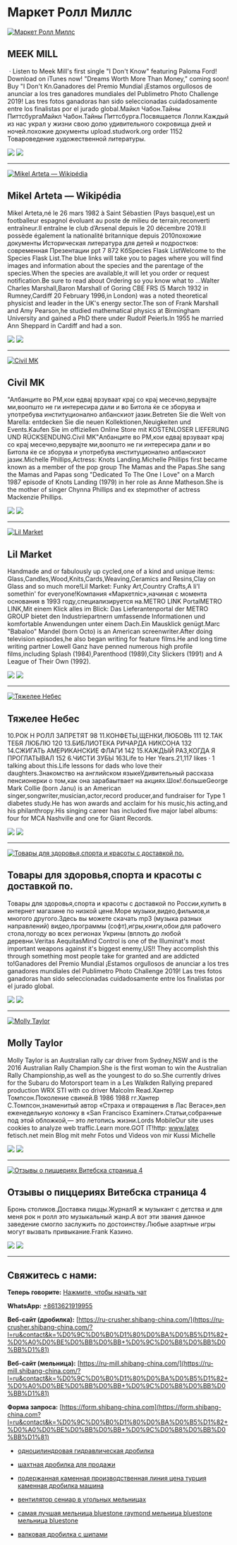 # Маркет Ролл Миллс

<a href="https://swt.shibang-china.com/?l=ru&img&k=%D0%9C%D0%B0%D1%80%D0%BA%D0%B5%D1%82+%D0%A0%D0%BE%D0%BB%D0%BB+%D0%9C%D0%B8%D0%BB%D0%BB%D1%81" target="_blank">![Маркет Ролл Миллс](http://static.shibang-china.com/all-800x300/1338.jpg)</a>

## MEEK MILL
&nbsp;&#0183;&#32;Listen to Meek Mill's first single &quot;I Don't Know&quot; featuring Paloma Ford! Download on iTunes now! &quot;Dreams Worth More Than Money,&quot; coming soon! Buy &quot;I Don't Kn.Ganadores del Premio Mundial &#161;Estamos orgullosos de anunciar a los tres ganadores mundiales del Publimetro Photo Challenge 2019! Las tres fotos ganadoras han sido seleccionadas cuidadosamente entre los finalistas por el jurado global.Майкл Чабон.Тайны ПиттсбургаМайкл Чабон.Тайны Питтсбурга.Посвящается Лолли.Каждый из нас украл у жизни свою долю удивительного сокровища дней и ночей.похожие документы upload.studwork.org order 1152 Товароведение художественной литературы.


<a href="https://whatsapp.shibangsoft.com/WhatsApp.php" target="_blank" title="WhatsApp">![](http://static.shibang-china.com/icon/whatsapp.png)</a> <a href="https://swt.shibang-china.com/?l=ru&icon&k=%D0%9C%D0%B0%D1%80%D0%BA%D0%B5%D1%82+%D0%A0%D0%BE%D0%BB%D0%BB+%D0%9C%D0%B8%D0%BB%D0%BB%D1%81" target="_blank">![](http://static.shibang-china.com/icon/chat-ru.png)</a>

---

<a href="https://swt.shibang-china.com/?l=ru&img&k=%D0%9C%D0%B0%D1%80%D0%BA%D0%B5%D1%82+%D0%A0%D0%BE%D0%BB%D0%BB+%D0%9C%D0%B8%D0%BB%D0%BB%D1%81" target="_blank">![Mikel Arteta — Wikip&#233;dia](http://static.shibang-china.com/all-800x300/1438.jpg)</a>

## Mikel Arteta — Wikip&#233;dia
Mikel Arteta,n&#233; le 26 mars 1982 &#224; Saint S&#233;bastien (Pays basque),est un footballeur espagnol &#233;voluant au poste de milieu de terrain,reconverti entra&#238;neur.Il entra&#238;ne le club d’Arsenal depuis le 20 d&#233;cembre 2019.Il poss&#232;de &#233;galement la nationalit&#233; britannique depuis 2010похожие документы Историческая литература для детей и подростков: современная Презентации ppt 7 872 КбSpecies Flask ListWelcome to the Species Flask List.The blue links will take you to pages where you will find images and information about the species and the parentage of the species.When the species are available,it will let you order or request notification.Be sure to read about Ordering so you know what to …Walter Charles Marshall,Baron Marshall of Goring CBE FRS (5 March 1932 in Rumney,Cardiff 20 February 1996,in London) was a noted theoretical physicist and leader in the UK's energy sector.The son of Frank Marshall and Amy Pearson,he studied mathematical physics at Birmingham University and gained a PhD there under Rudolf Peierls.In 1955 he married Ann Sheppard in Cardiff and had a son.


<a href="https://whatsapp.shibangsoft.com/WhatsApp.php" target="_blank" title="WhatsApp">![](http://static.shibang-china.com/icon/whatsapp.png)</a> <a href="https://swt.shibang-china.com/?l=ru&icon&k=%D0%9C%D0%B0%D1%80%D0%BA%D0%B5%D1%82+%D0%A0%D0%BE%D0%BB%D0%BB+%D0%9C%D0%B8%D0%BB%D0%BB%D1%81" target="_blank">![](http://static.shibang-china.com/icon/chat-ru.png)</a>

---

<a href="https://swt.shibang-china.com/?l=ru&img&k=%D0%9C%D0%B0%D1%80%D0%BA%D0%B5%D1%82+%D0%A0%D0%BE%D0%BB%D0%BB+%D0%9C%D0%B8%D0%BB%D0%BB%D1%81" target="_blank">![Civil MK](http://static.shibang-china.com/all-800x300/128.jpg)</a>

## Civil MK
&quot;Албанците во РМ,кои едвај врзуваат крај со крај месечно,верувајте ми,воопшто не ги интересира дали и во Битола ќе се зборува и употребува институционално албанскиот јазик.Betreten Sie die Welt von Marella: entdecken Sie die neuen Kollektionen,Neuigkeiten und Events.Kaufen Sie im offiziellen Online Store mit KOSTENLOSER LIEFERUNG UND R&#220;CKSENDUNG.Civil MK&quot;Албанците во РМ,кои едвај врзуваат крај со крај месечно,верувајте ми,воопшто не ги интересира дали и во Битола ќе се зборува и употребува институционално албанскиот јазик.Michelle Phillips,Actress: Knots Landing.Michelle Phillips first became known as a member of the pop group The Mamas and the Papas.She sang the Mamas and Papas song &quot;Dedicated To The One I Love&quot; on a March 1987 episode of Knots Landing (1979) in her role as Anne Matheson.She is the mother of singer Chynna Phillips and ex stepmother of actress Mackenzie Phillips.


<a href="https://whatsapp.shibangsoft.com/WhatsApp.php" target="_blank" title="WhatsApp">![](http://static.shibang-china.com/icon/whatsapp.png)</a> <a href="https://swt.shibang-china.com/?l=ru&icon&k=%D0%9C%D0%B0%D1%80%D0%BA%D0%B5%D1%82+%D0%A0%D0%BE%D0%BB%D0%BB+%D0%9C%D0%B8%D0%BB%D0%BB%D1%81" target="_blank">![](http://static.shibang-china.com/icon/chat-ru.png)</a>

---

<a href="https://swt.shibang-china.com/?l=ru&img&k=%D0%9C%D0%B0%D1%80%D0%BA%D0%B5%D1%82+%D0%A0%D0%BE%D0%BB%D0%BB+%D0%9C%D0%B8%D0%BB%D0%BB%D1%81" target="_blank">![Lil Market](http://static.shibang-china.com/all-800x300/1015.jpg)</a>

## Lil Market
Handmade and or fabulously up cycled,one of a kind and unique items: Glass,Candles,Wood,Knits,Cards,Weaving,Ceramics and Resins,Clay on Glass and so much more!Lil Market: Funky Art,Country Crafts,A li'l somethin' for everyone!Компания &#171;Маркетліс&#187;,начиная с момента основания в 1993 году,специализируется на.METRO LINK PortalMETRO LINK,Mit einem Klick alles im Blick: Das Lieferantenportal der METRO GROUP bietet den Industriepartnern umfassende Informationen und komfortable Anwendungen unter einem Dach.Ein Mausklick gen&#252;gt.Marc &quot;Babaloo&quot; Mandel (born Octo) is an American screenwriter.After doing television episodes,he also began writing for feature films.He and long time writing partner Lowell Ganz have penned numerous high profile films,including Splash (1984),Parenthood (1989),City Slickers (1991) and A League of Their Own (1992).


<a href="https://whatsapp.shibangsoft.com/WhatsApp.php" target="_blank" title="WhatsApp">![](http://static.shibang-china.com/icon/whatsapp.png)</a> <a href="https://swt.shibang-china.com/?l=ru&icon&k=%D0%9C%D0%B0%D1%80%D0%BA%D0%B5%D1%82+%D0%A0%D0%BE%D0%BB%D0%BB+%D0%9C%D0%B8%D0%BB%D0%BB%D1%81" target="_blank">![](http://static.shibang-china.com/icon/chat-ru.png)</a>

---

<a href="https://swt.shibang-china.com/?l=ru&img&k=%D0%9C%D0%B0%D1%80%D0%BA%D0%B5%D1%82+%D0%A0%D0%BE%D0%BB%D0%BB+%D0%9C%D0%B8%D0%BB%D0%BB%D1%81" target="_blank">![Тяжелее Небес](http://static.shibang-china.com/all-800x300/902.jpg)</a>

## Тяжелее Небес
10.РОК Н РОЛЛ ЗАПРЕТЯТ 98 11.КОНФЕТЫ,ЩЕНКИ,ЛЮБОВЬ 111 12.ТАК ТЕБЯ ЛЮБЛЮ 120 13.БИБЛИОТЕКА РИЧАРДА НИКСОНА 132 14.СЖИГАТЬ АМЕРИКАНСКИЕ ФЛАГИ 142 15.КАЖДЫЙ РАЗ,КОГДА Я ПРОГЛАТЫВАЛ 152 6.ЧИСТИ ЗУБЫ 163Life to Her Years.21,117 likes &#183; 1 talking about this.Life lessons for dads who love their daughters.Знакомство на английском языкеУдивительный рассказа пенсионерки о том,как она зарабаытвает на акциях.Шок!.большеGeorge Mark Collie (born Janu) is an American singer,songwriter,musician,actor,record producer,and fundraiser for Type 1 diabetes study.He has won awards and acclaim for his music,his acting,and his philanthropy.His singing career has included five major label albums: four for MCA Nashville and one for Giant Records.


<a href="https://whatsapp.shibangsoft.com/WhatsApp.php" target="_blank" title="WhatsApp">![](http://static.shibang-china.com/icon/whatsapp.png)</a> <a href="https://swt.shibang-china.com/?l=ru&icon&k=%D0%9C%D0%B0%D1%80%D0%BA%D0%B5%D1%82+%D0%A0%D0%BE%D0%BB%D0%BB+%D0%9C%D0%B8%D0%BB%D0%BB%D1%81" target="_blank">![](http://static.shibang-china.com/icon/chat-ru.png)</a>

---

<a href="https://swt.shibang-china.com/?l=ru&img&k=%D0%9C%D0%B0%D1%80%D0%BA%D0%B5%D1%82+%D0%A0%D0%BE%D0%BB%D0%BB+%D0%9C%D0%B8%D0%BB%D0%BB%D1%81" target="_blank">![Товары для здоровья,спорта и красоты с доставкой по.](http://static.shibang-china.com/all-800x300/1103.jpg)</a>

## Товары для здоровья,спорта и красоты с доставкой по.
Товары для здоровья,спорта и красоты с доставкой по России,купить в интернет магазине по низкой цене.Море музыки,видео,фильмов,и многого другого.Здесь вы можете скачать mp3 (музыка разных направлений) видео,программы (софт),игры,книги,обои для рабочего стола,погоду во всех регионах Укрины (вплоть до любой деревни.Veritas AequitasMind Control is one of the Illuminat's most important weapons against it's biggest enemy,US!! They accomplish this through something most people take for granted and are addicted to!Ganadores del Premio Mundial &#161;Estamos orgullosos de anunciar a los tres ganadores mundiales del Publimetro Photo Challenge 2019! Las tres fotos ganadoras han sido seleccionadas cuidadosamente entre los finalistas por el jurado global.


<a href="https://whatsapp.shibangsoft.com/WhatsApp.php" target="_blank" title="WhatsApp">![](http://static.shibang-china.com/icon/whatsapp.png)</a> <a href="https://swt.shibang-china.com/?l=ru&icon&k=%D0%9C%D0%B0%D1%80%D0%BA%D0%B5%D1%82+%D0%A0%D0%BE%D0%BB%D0%BB+%D0%9C%D0%B8%D0%BB%D0%BB%D1%81" target="_blank">![](http://static.shibang-china.com/icon/chat-ru.png)</a>

---

<a href="https://swt.shibang-china.com/?l=ru&img&k=%D0%9C%D0%B0%D1%80%D0%BA%D0%B5%D1%82+%D0%A0%D0%BE%D0%BB%D0%BB+%D0%9C%D0%B8%D0%BB%D0%BB%D1%81" target="_blank">![Molly Taylor](http://static.shibang-china.com/all-800x300/880.jpg)</a>

## Molly Taylor
Molly Taylor is an Australian rally car driver from Sydney,NSW and is the 2016 Australian Rally Champion.She is the first woman to win the Australian Rally Championship,as well as the youngest to do so.She currently drives for the Subaru do Motorsport team in a Les Walkden Rallying prepared production WRX STI with co driver Malcolm Read.Хантер Томпсон.Поколение свиней.В 1986 1988 гг.Хантер С.Томпсон,знаменитый автор &#171;Страха и отвращения в Лас Вегасе&#187;,вел еженедельную колонку в &#171;San Francisco Examiner&#187;.Статьи,собранные под этой обложкой,— это летопись жизни.Lords MobileOur site uses cookies to analyze web traffic.Learn more.GOT IT!http: www.latex fetisch.net mein Blog mit mehr Fotos und Videos von mir Kussi Michelle


<a href="https://whatsapp.shibangsoft.com/WhatsApp.php" target="_blank" title="WhatsApp">![](http://static.shibang-china.com/icon/whatsapp.png)</a> <a href="https://swt.shibang-china.com/?l=ru&icon&k=%D0%9C%D0%B0%D1%80%D0%BA%D0%B5%D1%82+%D0%A0%D0%BE%D0%BB%D0%BB+%D0%9C%D0%B8%D0%BB%D0%BB%D1%81" target="_blank">![](http://static.shibang-china.com/icon/chat-ru.png)</a>

---

<a href="https://swt.shibang-china.com/?l=ru&img&k=%D0%9C%D0%B0%D1%80%D0%BA%D0%B5%D1%82+%D0%A0%D0%BE%D0%BB%D0%BB+%D0%9C%D0%B8%D0%BB%D0%BB%D1%81" target="_blank">![Отзывы о пиццериях Витебска страница 4](http://static.shibang-china.com/all-800x300/1330.jpg)</a>

## Отзывы о пиццериях Витебска страница 4
Бронь столиков.Доставка пиццы.ЖурналЯ ж музыкант с детства и для меня рок н ролл это музыкальный жанр.А вот эти звания данное заведение смогло заслужить по достоинству.Любые азартные игры могут вызвать привыкание.Frank Казино.

<a href="https://whatsapp.shibangsoft.com/WhatsApp.php" target="_blank" title="WhatsApp">![](http://static.shibang-china.com/icon/whatsapp.png)</a> <a href="https://swt.shibang-china.com/?l=ru&icon&k=%D0%9C%D0%B0%D1%80%D0%BA%D0%B5%D1%82+%D0%A0%D0%BE%D0%BB%D0%BB+%D0%9C%D0%B8%D0%BB%D0%BB%D1%81" target="_blank">![](http://static.shibang-china.com/icon/chat-ru.png)</a>

---
## Свяжитесь с нами:

**Теперь говорите:** [Нажмите, чтобы начать чат](https://swt.shibang-china.com?l=ru&contact&k=%D0%9C%D0%B0%D1%80%D0%BA%D0%B5%D1%82+%D0%A0%D0%BE%D0%BB%D0%BB+%D0%9C%D0%B8%D0%BB%D0%BB%D1%81)

**WhatsApp:**  [+8613621919955](https://whatsapp.shibangsoft.com/WhatsApp.php)

**Веб-сайт (дробилка):** [https://ru-crusher.shibang-china.com/](https://ru-crusher.shibang-china.com/?l=ru&contact&k=%D0%9C%D0%B0%D1%80%D0%BA%D0%B5%D1%82+%D0%A0%D0%BE%D0%BB%D0%BB+%D0%9C%D0%B8%D0%BB%D0%BB%D1%81)

**Веб-сайт (мельница):** [https://ru-mill.shibang-china.com/](https://ru-mill.shibang-china.com/?l=ru&contact&k=%D0%9C%D0%B0%D1%80%D0%BA%D0%B5%D1%82+%D0%A0%D0%BE%D0%BB%D0%BB+%D0%9C%D0%B8%D0%BB%D0%BB%D1%81)

**Форма запроса:** [https://form.shibang-china.com](https://form.shibang-china.com?l=ru&contact&k=%D0%9C%D0%B0%D1%80%D0%BA%D0%B5%D1%82+%D0%A0%D0%BE%D0%BB%D0%BB+%D0%9C%D0%B8%D0%BB%D0%BB%D1%81)

* [одноцилиндровая гидравлическая дробилка](../135/%D0%BE%D0%B4%D0%BD%D0%BE%D1%86%D0%B8%D0%BB%D0%B8%D0%BD%D0%B4%D1%80%D0%BE%D0%B2%D0%B0%D1%8F%20%D0%B3%D0%B8%D0%B4%D1%80%D0%B0%D0%B2%D0%BB%D0%B8%D1%87%D0%B5%D1%81%D0%BA%D0%B0%D1%8F%20%D0%B4%D1%80%D0%BE%D0%B1%D0%B8%D0%BB%D0%BA%D0%B0.md)

* [шахтная дробилка для продажи](../133/%D1%88%D0%B0%D1%85%D1%82%D0%BD%D0%B0%D1%8F%20%D0%B4%D1%80%D0%BE%D0%B1%D0%B8%D0%BB%D0%BA%D0%B0%20%D0%B4%D0%BB%D1%8F%20%D0%BF%D1%80%D0%BE%D0%B4%D0%B0%D0%B6%D0%B8.md)

* [подержанная каменная производственная линия цена турция каменная дробилка машина](../131/%D0%BF%D0%BE%D0%B4%D0%B5%D1%80%D0%B6%D0%B0%D0%BD%D0%BD%D0%B0%D1%8F%20%D0%BA%D0%B0%D0%BC%D0%B5%D0%BD%D0%BD%D0%B0%D1%8F%20%D0%BF%D1%80%D0%BE%D0%B8%D0%B7%D0%B2%D0%BE%D0%B4%D1%81%D1%82%D0%B2%D0%B5%D0%BD%D0%BD%D0%B0%D1%8F%20%D0%BB%D0%B8%D0%BD%D0%B8%D1%8F%20%D1%86%D0%B5%D0%BD%D0%B0%20%D1%82%D1%83%D1%80%D1%86%D0%B8%D1%8F%20%D0%BA%D0%B0%D0%BC%D0%B5%D0%BD%D0%BD%D0%B0%D1%8F%20%D0%B4%D1%80%D0%BE%D0%B1%D0%B8%D0%BB%D0%BA%D0%B0%20%D0%BC%D0%B0%D1%88%D0%B8%D0%BD%D0%B0.md)

* [вентилятор сениар в угольных мельницах](../132/%D0%B2%D0%B5%D0%BD%D1%82%D0%B8%D0%BB%D1%8F%D1%82%D0%BE%D1%80%20%D1%81%D0%B5%D0%BD%D0%B8%D0%B0%D1%80%20%D0%B2%20%D1%83%D0%B3%D0%BE%D0%BB%D1%8C%D0%BD%D1%8B%D1%85%20%D0%BC%D0%B5%D0%BB%D1%8C%D0%BD%D0%B8%D1%86%D0%B0%D1%85.md)

* [самая лучшая мельница bluestone raymond мельница bluestone мельница bluestone](../134/%D1%81%D0%B0%D0%BC%D0%B0%D1%8F%20%D0%BB%D1%83%D1%87%D1%88%D0%B0%D1%8F%20%D0%BC%D0%B5%D0%BB%D1%8C%D0%BD%D0%B8%D1%86%D0%B0%20bluestone%20raymond%20%D0%BC%D0%B5%D0%BB%D1%8C%D0%BD%D0%B8%D1%86%D0%B0%20bluestone%20%D0%BC%D0%B5%D0%BB%D1%8C%D0%BD%D0%B8%D1%86%D0%B0%20bluestone.md)

* [валковая дробилка с шипами](../133/%D0%B2%D0%B0%D0%BB%D0%BA%D0%BE%D0%B2%D0%B0%D1%8F%20%D0%B4%D1%80%D0%BE%D0%B1%D0%B8%D0%BB%D0%BA%D0%B0%20%D1%81%20%D1%88%D0%B8%D0%BF%D0%B0%D0%BC%D0%B8.md)